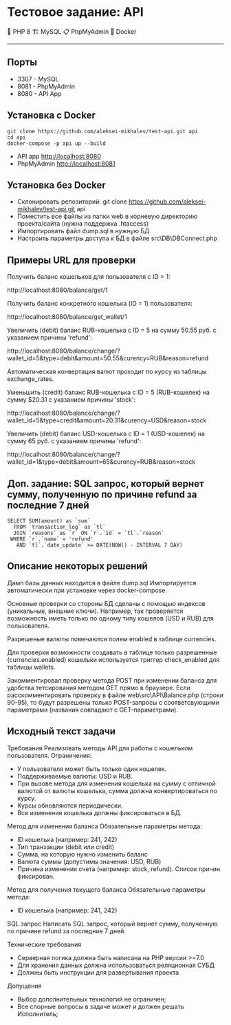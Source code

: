 # Тестовое задание: API
🚀 PHP 8   🏗 MySQL  📋 PhpMyAdmin  🐋 Docker

___

## Порты

- 3307 - MySQL
- 8081 - PhpMyAdmin
- 8080 - API App

## Установка с Docker

```shell
git clone https://github.com/aleksei-mikhalev/test-api.git api
cd api
docker-compose -p api up --build
```

- API app [http://localhost:8080](http://localhost:8080)
- PhpMyAdmin [http://localhost:8081](http://localhost:8081)

## Установка без Docker

- Склонировать репозиторий: git clone https://github.com/aleksei-mikhalev/test-api.git api
- Поместить все файлы из папки web в корневую директорию проекта/сайта (нужна поддержка .htaccess)
- Импортировать файл dump.sql в нужную БД
- Настроить параметры доступа к БД в файле src\DB\DBConnect.php

## Примеры URL для проверки

Получить баланс кошельков для пользователя с ID = 1:

http://localhost:8080/balance/get/1

Получить баланс конкретного кошелька (ID = 1) пользователя:

http://localhost:8080/balance/get_wallet/1

Увеличить (debit) баланс RUB-кошелька с ID = 5 на сумму 50.55 руб. с указанием причины 'refund':

http://localhost:8080/balance/change/?wallet_id=5&type=debit&amount=50.55&curency=RUB&reason=refund


Автоматическая конвертация валют проходит по курсу из таблицы exchange_rates.

Уменьшить (credit) баланс RUB-кошелька с ID = 5 (RUB-кошелек) на сумму $20.31 с указанием причины 'stock':

http://localhost:8080/balance/change/?wallet_id=5&type=credit&amount=20.31&curency=USD&reason=stock

Увеличить (debit) баланс USD-кошелька с ID = 1 (USD-кошелек) на сумму 65 руб. с указанием причины 'refund':

http://localhost:8080/balance/change/?wallet_id=1&type=debit&amount=65&curency=RUB&reason=stock

## Доп. задание: SQL запрос, который вернет сумму, полученную по причине refund за последние 7 дней
```shell
SELECT SUM(amount) as `sum`
  FROM `transaction_log` as `tl`
  JOIN `reasons` as `r` ON `r`.`id` = `tl`.`reason`
 WHERE `r`.`name` = 'refund'
   AND `tl`.`date_update` >= DATE(NOW() - INTERVAL 7 DAY)
```

## Описание некоторых решений

Дамп базы данных находится в файле dump.sql
Импортируется автоматически при установке через docker-compose.

Основные проверки со стороны БД сделаны с помощью индексов (уникальные, внешние ключи).
Например, так проверяется возможность иметь только по одному типу кошелов (USD и RUB) для пользователя.

Разрешеные валюты помечаются полем enabled в таблице currencies.

Для проверки возможности создавать в таблице только разрешенные (currencies.enabled) кошельки
используется триггер check_enabled для таблицы wallets.

Закомментировал проверку метода POST при изменении баланса для удобства тетсирования методом GET прямо в браузере.
Если расскомментировать проверку в файле web\src\API\Balance.php (строки 90-95),
то будут разрешены только POST-запросы с соответсвующими параметрами (названия совпадают с GET-параметрами).

## Исходный текст задачи

Требования
Реализовать методы API для работы с кошельком пользователя. Ограничения:
- У пользователя может быть только один кошелек.
- Поддерживаемые валюты: USD и RUB.
- При вызове метода для изменения кошелька на сумму с отличной валютой от валюты кошелька, сумма должна конвертироваться по курсу.
- Курсы обновляются периодически.
- Все изменения кошелька должны фиксироваться в БД.

Метод для изменения баланса
Обязательные параметры метода:
- ID кошелька (например: 241, 242)
- Тип транзакции (debit или credit)
- Сумма, на которую нужно изменить баланс
- Валюта суммы (допустимы значения: USD, RUB)
- Причина изменения счета (например: stock, refund). Список причин фиксирован.

Метод для получения текущего баланса
Обязательные параметры метода:
- ID кошелька (например: 241, 242)

SQL запрос
Написать SQL запрос, который вернет сумму, полученную по причине refund за последние 7 дней.

Технические требования
- Серверная логика должна быть написана на PHP версии >=7.0
- Для хранения данных должна использоваться реляционная СУБД
- Должны быть инструкции для развертывания проекта

Допущения
- Выбор дополнительных технологий не ограничен;
- Все спорные вопросы в задаче может и должен решать Исполнитель;
